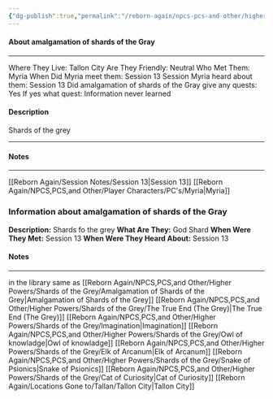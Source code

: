 ```yaml
---
{"dg-publish":true,"permalink":"/reborn-again/npcs-pcs-and-other/higher-powers/shards-of-the-grey/amalgamation-of-shards-of-the-grey/"}
---
```



#### About amalgamation of shards of the Gray
---
Where They Live: Tallon City 
Are They Friendly: Neutral
Who Met Them: Myria
When Did Myria meet them: Session 13
Session Myria heard about them: Session 13
Did amalgamation of shards of the Gray give any quests: Yes
	If yes what quest: Information never learned 


#### Description
Shards of the grey 

---

#### Notes
---


[[Reborn Again/Session Notes/Session 13\|Session 13]]
[[Reborn Again/NPCS,PCS,and Other/Player Characters/PC's/Myria\|Myria]]

### Information about amalgamation of shards of the Gray
**Description:** Shards fo the grey
**What Are They:** God Shard
**When Were They Met:** Session 13
**When Were They Heard About:** Session 13

#### Notes
---
in the library
same as [[Reborn Again/NPCS,PCS,and Other/Higher Powers/Shards of the Grey/Amalgamation of Shards of the Grey\|Amalgamation of Shards of the Grey]]
[[Reborn Again/NPCS,PCS,and Other/Higher Powers/Shards of the Grey/The True End (The Grey)\|The True End (The Grey)]]
[[Reborn Again/NPCS,PCS,and Other/Higher Powers/Shards of the Grey/Imagination\|Imagination]]
[[Reborn Again/NPCS,PCS,and Other/Higher Powers/Shards of the Grey/Owl of knowladge\|Owl of knowladge]]
[[Reborn Again/NPCS,PCS,and Other/Higher Powers/Shards of the Grey/Elk of Arcanum\|Elk of Arcanum]]
[[Reborn Again/NPCS,PCS,and Other/Higher Powers/Shards of the Grey/Snake of Psionics\|Snake of Psionics]]
[[Reborn Again/NPCS,PCS,and Other/Higher Powers/Shards of the Grey/Cat of Curiosity\|Cat of Curiosity]]
[[Reborn Again/Locations Gone to/Tallan/Tallon City\|Tallon City]]


